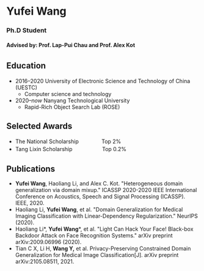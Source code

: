 # Yufei Wang
### Ph.D Student
#### Advised by: Prof. Lap-Pui Chau and Prof. Alex Kot

## Education　
- 2016–2020  University of Electronic Science and Technology of China (UESTC) 
  - Computer science and technology
- 2020–*now*  Nanyang Technological University
  - Rapid-Rich Object Search Lab (ROSE) 


## Selected Awards
- The National Scholarship 　　　　Top 2% 
- Tang Lixin Scholarship 　　　　　 Top 0.2% 

## Publications
- **Yufei Wang**, Haoliang Li, and Alex C. Kot. "Heterogeneous domain generalization via domain mixup." ICASSP 2020-2020 IEEE International Conference on Acoustics, Speech and Signal Processing (ICASSP). IEEE, 2020.
- Haoliang Li, **Yufei Wang**, et al. "Domain Generalization for Medical Imaging Classification with Linear-Dependency Regularization." NeurIPS (2020).
- Haoliang Li*, **Yufei Wang***,  et al. "Light Can Hack Your Face! Black-box Backdoor Attack on Face Recognition Systems." arXiv preprint arXiv:2009.06996 (2020).
- Tian C X, Li H, **Wang Y,** et al. Privacy-Preserving Constrained Domain Generalization for Medical Image Classification[J]. arXiv preprint arXiv:2105.08511, 2021.
